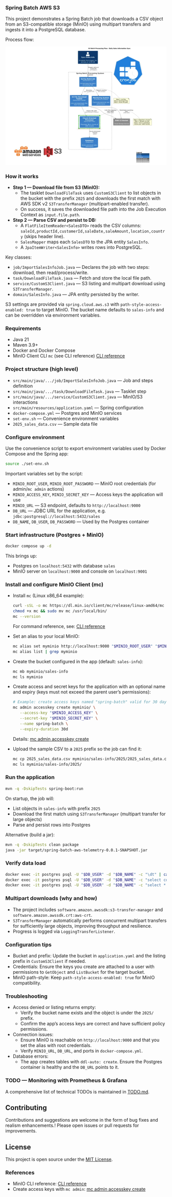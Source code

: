 ### Spring Batch AWS S3

This project demonstrates a Spring Batch job that downloads a CSV object from an S3-compatible storage (MinIO) using multipart transfers and ingests it into a PostgreSQL database.

Process flow:

![Process flow](crt.png)

### How it works

- **Step 1 — Download file from S3 (MinIO):**
  - The tasklet `DownloadFileTask` uses `CustomS3Client` to list objects in the bucket with the prefix `2025` and downloads the first match with AWS SDK v2 `S3TransferManager` (multipart-enabled transfer).
  - On success, it saves the downloaded file path into the Job Execution Context as `input.file.path`.
- **Step 2 — Parse CSV and persist to DB:**
  - A `FlatFileItemReader<SalesDTO>` reads the CSV columns: `saleId,productId,customerId,saleDate,saleAmount,location,country` (skips header line).
  - `SalesMapper` maps each `SalesDTO` to the JPA entity `SalesInfo`.
  - A `JpaItemWriter<SalesInfo>` writes rows into PostgreSQL.

Key classes:
- `job/ImportSalesInfoJob.java` — Declares the job with two steps: download, then read/process/write.
- `task/DownloadFileTask.java` — Fetch and store the local file path.
- `service/CustomS3Client.java` — S3 listing and multipart download using `S3TransferManager`.
- `domain/SalesInfo.java` — JPA entity persisted by the writer.

S3 settings are provided via `spring.cloud.aws.s3` with `path-style-access-enabled: true` to target MinIO. The bucket name defaults to `sales-info` and can be overridden via environment variables.

### Requirements

- Java 21
- Maven 3.9+
- Docker and Docker Compose
- MinIO Client CLI `mc` (see CLI reference) [CLI reference](https://docs.min.io/enterprise/aistor-object-store/reference/cli/)

### Project structure (high level)

- `src/main/java/.../job/ImportSalesInfoJob.java` — Job and steps definition
- `src/main/java/.../task/DownloadFileTask.java` — Tasklet step
- `src/main/java/.../service/CustomS3Client.java` — MinIO/S3 interactions
- `src/main/resources/application.yaml` — Spring configuration
- `docker-compose.yml` — Postgres and MinIO services
- `set-env.sh` — Convenience environment variables
- `2025_sales_data.csv` — Sample data file

### Configure environment

Use the convenience script to export environment variables used by Docker Compose and the Spring app:

```bash
source ./set-env.sh
```

Important variables set by the script:
- `MINIO_ROOT_USER`, `MINIO_ROOT_PASSWORD` — MinIO root credentials (for admin/`mc admin` actions)
- `MINIO_ACCESS_KEY`, `MINIO_SECRET_KEY` — Access keys the application will use
- `MINIO_URL` — S3 endpoint, defaults to `http://localhost:9000`
- `DB_URL` — JDBC URL for the application, e.g. `jdbc:postgresql://localhost:5432/sales`
- `DB_NAME`, `DB_USER`, `DB_PASSWORD` — Used by the Postgres container


### Start infrastructure (Postgres + MinIO)

```bash
docker compose up -d
```

This brings up:
- Postgres on `localhost:5432` with database `sales`
- MinIO server on `localhost:9000` and console on `localhost:9001`

### Install and configure MinIO Client (mc)

- Install `mc` (Linux x86_64 example):
  ```bash
  curl -sSL -o mc https://dl.min.io/client/mc/release/linux-amd64/mc
  chmod +x mc && sudo mv mc /usr/local/bin/
  mc --version
  ```
  For command reference, see: [CLI reference](https://docs.min.io/enterprise/aistor-object-store/reference/cli/)

- Set an alias to your local MinIO:
  ```bash
  mc alias set myminio http://localhost:9000 "$MINIO_ROOT_USER" "$MINIO_ROOT_PASSWORD"
  mc alias list | grep myminio
  ```

- Create the bucket configured in the app (default: `sales-info`):
  ```bash
  mc mb myminio/sales-info
  mc ls myminio
  ```

- Create access and secret keys for the application with an optional name and expiry (keys must not exceed the parent user’s permissions):
  ```bash
  # Example: create access keys named "spring-batch" valid for 30 days
  mc admin accesskey create myminio/ \
     --access-key "$MINIO_ACCESS_KEY" \
     --secret-key "$MINIO_SECRET_KEY" \
     --name spring-batch \
     --expiry-duration 30d
  ```
  Details: [mc admin accesskey create](https://docs.min.io/enterprise/aistor-object-store/reference/cli/admin/mc-admin-accesskey/mc-admin-accesskey-create/)

- Upload the sample CSV to a `2025` prefix so the job can find it:
  ```bash
  mc cp 2025_sales_data.csv myminio/sales-info/2025/2025_sales_data.csv
  mc ls myminio/sales-info/2025/
  ```

### Run the application

```bash
mvn -q -DskipTests spring-boot:run
```

On startup, the job will:
- List objects in `sales-info` with prefix `2025`
- Download the first match using `S3TransferManager` (multipart transfer for large objects)
- Parse and persist rows into Postgres

Alternative (build a jar):
```bash
mvn -q -DskipTests clean package
java -jar target/spring-batch-aws-telemetry-0.0.1-SNAPSHOT.jar
```

### Verify data load

```bash
docker exec -it postgres psql -U "$DB_USER" -d "$DB_NAME" -c "\dt" | cat
docker exec -it postgres psql -U "$DB_USER" -d "$DB_NAME" -c "select count(*) from sales_info;" | cat
docker exec -it postgres psql -U "$DB_USER" -d "$DB_NAME" -c "select * from sales_info limit 5;" | cat
```

### Multipart downloads (why and how)

- The project includes `software.amazon.awssdk:s3-transfer-manager` and `software.amazon.awssdk.crt:aws-crt`.
- `S3TransferManager` automatically performs concurrent multipart transfers for sufficiently large objects, improving throughput and resilience.
- Progress is logged via `LoggingTransferListener`.

### Configuration tips

- Bucket and prefix: Update the bucket in `application.yaml` and the listing prefix in `CustomS3Client` if needed.
- Credentials: Ensure the keys you create are attached to a user with permissions to `GetObject` and `ListBucket` for the target bucket.
- MinIO path-style: Keep `path-style-access-enabled: true` for MinIO compatibility.

### Troubleshooting

- Access denied or listing returns empty:
  - Verify the bucket name exists and the object is under the `2025/` prefix.
  - Confirm the app’s access keys are correct and have sufficient policy permissions.
- Connection issues:
  - Ensure MinIO is reachable on `http://localhost:9000` and that you set the alias with root credentials.
  - Verify `MINIO_URL`, `DB_URL`, and ports in `docker-compose.yml`.
- Database errors:
  - The app creates tables with `ddl-auto: create`. Ensure the Postgres container is healthy and the `DB_URL` points to it.

### TODO — Monitoring with Prometheus & Grafana


A comprehensive list of technical TODOs is maintained in [TODO.md](./TODO.md).


## Contributing

Contributions and suggestions are welcome in the form of bug fixes and realism enhancements.! Please open issues or pull requests for improvements.

## License

This project is open source under the [MIT License](LICENSE).

### References

- MinIO CLI reference: [CLI reference](https://docs.min.io/enterprise/aistor-object-store/reference/cli/)
- Create access keys with `mc admin`: [mc admin accesskey create](https://docs.min.io/enterprise/aistor-object-store/reference/cli/admin/mc-admin-accesskey/mc-admin-accesskey-create/)
